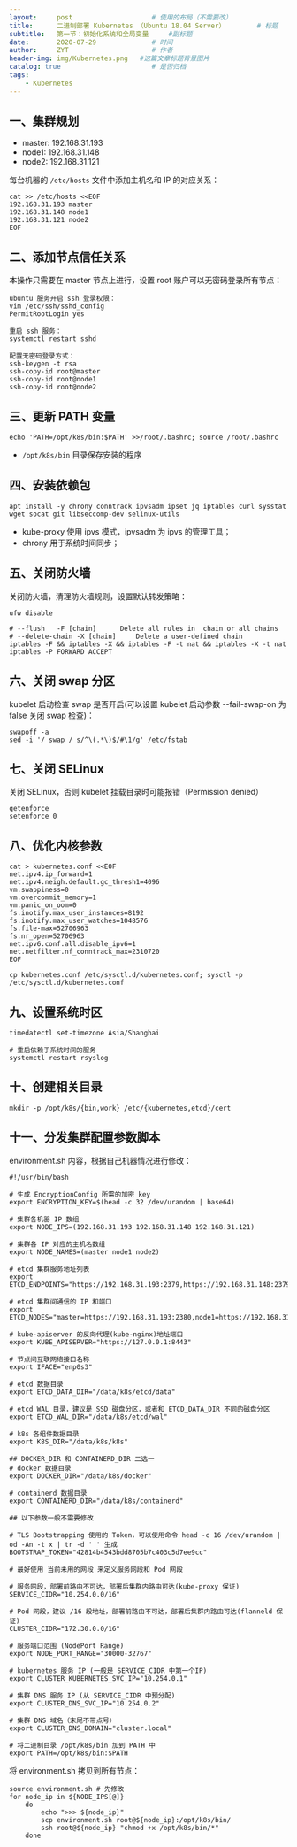 ```yaml
---
layout:     post                    # 使用的布局（不需要改）
title:      二进制部署 Kubernetes （Ubuntu 18.04 Server）        # 标题 
subtitle:   第一节：初始化系统和全局变量     #副标题
date:       2020-07-29              # 时间
author:     ZYT                     # 作者
header-img: img/Kubernetes.png   #这篇文章标题背景图片
catalog: true                       # 是否归档
tags:
    - Kubernetes
---
```


## 一、集群规划

- master: 192.168.31.193
- node1: 192.168.31.148
- node2: 192.168.31.121

每台机器的 `/etc/hosts` 文件中添加主机名和 IP 的对应关系：

```
cat >> /etc/hosts <<EOF
192.168.31.193 master
192.168.31.148 node1
192.168.31.121 node2
EOF
```

## 二、添加节点信任关系

本操作只需要在 master 节点上进行，设置 root 账户可以无密码登录所有节点：


```
ubuntu 服务开启 ssh 登录权限：
vim /etc/ssh/sshd_config
PermitRootLogin yes

重启 ssh 服务：
systemctl restart sshd

配置无密码登录方式：
ssh-keygen -t rsa 
ssh-copy-id root@master
ssh-copy-id root@node1
ssh-copy-id root@node2
```

## 三、更新 PATH 变量

```
echo 'PATH=/opt/k8s/bin:$PATH' >>/root/.bashrc; source /root/.bashrc
```

- `/opt/k8s/bin` 目录保存安装的程序

## 四、安装依赖包

```
apt install -y chrony conntrack ipvsadm ipset jq iptables curl sysstat wget socat git libseccomp-dev selinux-utils
```

- kube-proxy 使用 ipvs 模式，ipvsadm 为 ipvs 的管理工具；
- chrony 用于系统时间同步；

## 五、关闭防火墙

关闭防火墙，清理防火墙规则，设置默认转发策略：

```
ufw disable

# --flush   -F [chain]		Delete all rules in  chain or all chains
# --delete-chain -X [chain]		Delete a user-defined chain
iptables -F && iptables -X && iptables -F -t nat && iptables -X -t nat
iptables -P FORWARD ACCEPT
```

## 六、关闭 swap 分区

kubelet 启动检查 swap 是否开启(可以设置 kubelet 启动参数 --fail-swap-on 为 false 关闭 swap 检查)：

```
swapoff -a
sed -i '/ swap / s/^\(.*\)$/#\1/g' /etc/fstab
```

## 七、关闭 SELinux

关闭 SELinux，否则 kubelet 挂载目录时可能报错（Permission denied）

```
getenforce
setenforce 0
```

## 八、优化内核参数

```
cat > kubernetes.conf <<EOF
net.ipv4.ip_forward=1
net.ipv4.neigh.default.gc_thresh1=4096
vm.swappiness=0
vm.overcommit_memory=1
vm.panic_on_oom=0
fs.inotify.max_user_instances=8192
fs.inotify.max_user_watches=1048576
fs.file-max=52706963
fs.nr_open=52706963
net.ipv6.conf.all.disable_ipv6=1
net.netfilter.nf_conntrack_max=2310720
EOF

cp kubernetes.conf /etc/sysctl.d/kubernetes.conf; sysctl -p /etc/sysctl.d/kubernetes.conf
```

## 九、设置系统时区

```
timedatectl set-timezone Asia/Shanghai

# 重启依赖于系统时间的服务
systemctl restart rsyslog
```

## 十、创建相关目录

```
mkdir -p /opt/k8s/{bin,work} /etc/{kubernetes,etcd}/cert
```

## 十一、分发集群配置参数脚本

environment.sh 内容，根据自己机器情况进行修改：

```
#!/usr/bin/bash

# 生成 EncryptionConfig 所需的加密 key
export ENCRYPTION_KEY=$(head -c 32 /dev/urandom | base64)

# 集群各机器 IP 数组
export NODE_IPS=(192.168.31.193 192.168.31.148 192.168.31.121)

# 集群各 IP 对应的主机名数组
export NODE_NAMES=(master node1 node2)

# etcd 集群服务地址列表
export ETCD_ENDPOINTS="https://192.168.31.193:2379,https://192.168.31.148:2379,https://192.168.31.121:2379"

# etcd 集群间通信的 IP 和端口
export ETCD_NODES="master=https://192.168.31.193:2380,node1=https://192.168.31.148:2380,node2=https://192.168.31.121:2380"

# kube-apiserver 的反向代理(kube-nginx)地址端口
export KUBE_APISERVER="https://127.0.0.1:8443"

# 节点间互联网络接口名称
export IFACE="enp0s3"

# etcd 数据目录
export ETCD_DATA_DIR="/data/k8s/etcd/data"

# etcd WAL 目录，建议是 SSD 磁盘分区，或者和 ETCD_DATA_DIR 不同的磁盘分区
export ETCD_WAL_DIR="/data/k8s/etcd/wal"

# k8s 各组件数据目录
export K8S_DIR="/data/k8s/k8s"

## DOCKER_DIR 和 CONTAINERD_DIR 二选一
# docker 数据目录
export DOCKER_DIR="/data/k8s/docker"

# containerd 数据目录
export CONTAINERD_DIR="/data/k8s/containerd"

## 以下参数一般不需要修改

# TLS Bootstrapping 使用的 Token，可以使用命令 head -c 16 /dev/urandom | od -An -t x | tr -d ' ' 生成
BOOTSTRAP_TOKEN="42814b4543bdd8705b7c403c5d7ee9cc"

# 最好使用 当前未用的网段 来定义服务网段和 Pod 网段

# 服务网段，部署前路由不可达，部署后集群内路由可达(kube-proxy 保证)
SERVICE_CIDR="10.254.0.0/16"

# Pod 网段，建议 /16 段地址，部署前路由不可达，部署后集群内路由可达(flanneld 保证)
CLUSTER_CIDR="172.30.0.0/16"

# 服务端口范围 (NodePort Range)
export NODE_PORT_RANGE="30000-32767"

# kubernetes 服务 IP (一般是 SERVICE_CIDR 中第一个IP)
export CLUSTER_KUBERNETES_SVC_IP="10.254.0.1"

# 集群 DNS 服务 IP (从 SERVICE_CIDR 中预分配)
export CLUSTER_DNS_SVC_IP="10.254.0.2"

# 集群 DNS 域名（末尾不带点号）
export CLUSTER_DNS_DOMAIN="cluster.local"

# 将二进制目录 /opt/k8s/bin 加到 PATH 中
export PATH=/opt/k8s/bin:$PATH
```

将 environment.sh 拷贝到所有节点：

```
source environment.sh # 先修改
for node_ip in ${NODE_IPS[@]}
    do
        echo ">>> ${node_ip}"
        scp environment.sh root@${node_ip}:/opt/k8s/bin/
        ssh root@${node_ip} "chmod +x /opt/k8s/bin/*"
    done
```
